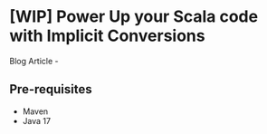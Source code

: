 # [WIP] Power Up your Scala code with Implicit Conversions

Blog Article -

## Pre-requisites

* Maven
* Java 17
